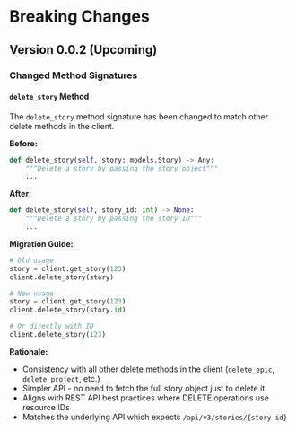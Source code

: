 # Breaking Changes

## Version 0.0.2 (Upcoming)

### Changed Method Signatures

#### `delete_story` Method
The `delete_story` method signature has been changed to match other delete methods in the client.

**Before:**
```python
def delete_story(self, story: models.Story) -> Any:
    """Delete a story by passing the story object"""
    ...
```

**After:**
```python
def delete_story(self, story_id: int) -> None:
    """Delete a story by passing the story ID"""
    ...
```

**Migration Guide:**
```python
# Old usage
story = client.get_story(123)
client.delete_story(story)

# New usage
story = client.get_story(123)
client.delete_story(story.id)

# Or directly with ID
client.delete_story(123)
```

**Rationale:**
- Consistency with all other delete methods in the client (`delete_epic`, `delete_project`, etc.)
- Simpler API - no need to fetch the full story object just to delete it
- Aligns with REST API best practices where DELETE operations use resource IDs
- Matches the underlying API which expects `/api/v3/stories/{story-id}`